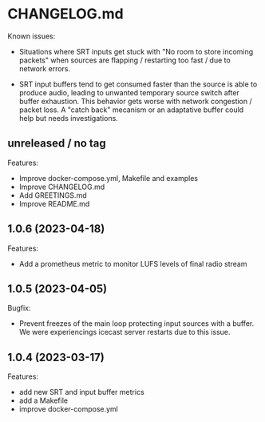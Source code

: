 # CHANGELOG.md

Known issues:

- Situations where SRT inputs get stuck with "No room to store incoming packets"
  when sources are flapping / restarting too fast / due to network errors.

- SRT input buffers tend to get consumed faster than the source is able to
  produce audio, leading to unwanted temporary source switch after buffer
  exhaustion. This behavior gets worse with network congestion / packet loss. A
  "catch back" mecanism or an adaptative buffer could help but needs
  investigations.

## unreleased / no tag

Features:

- Improve docker-compose.yml, Makefile and examples
- Improve CHANGELOG.md
- Add GREETINGS.md
- Improve README.md

## 1.0.6 (2023-04-18)

Features:

- Add a prometheus metric to monitor LUFS levels of final radio stream

## 1.0.5 (2023-04-05)

Bugfix:

- Prevent freezes of the main loop protecting input sources with a buffer.
  We were experiencings icecast server restarts due to this issue.

## 1.0.4 (2023-03-17)

Features:

- add new SRT and input buffer metrics
- add a Makefile
- improve docker-compose.yml
